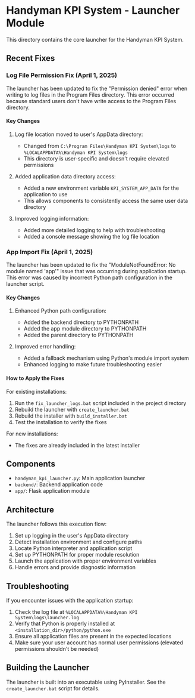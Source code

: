# Handyman KPI System - Launcher Module

This directory contains the core launcher for the Handyman KPI System.

## Recent Fixes

### Log File Permission Fix (April 1, 2025)

The launcher has been updated to fix the "Permission denied" error when writing to log files in the Program Files directory. This error occurred because standard users don't have write access to the Program Files directory.

#### Key Changes

1. Log file location moved to user's AppData directory:
   - Changed from `C:\Program Files\Handyman KPI System\logs` to `%LOCALAPPDATA%\Handyman KPI System\logs`
   - This directory is user-specific and doesn't require elevated permissions

2. Added application data directory access:
   - Added a new environment variable `KPI_SYSTEM_APP_DATA` for the application to use
   - This allows components to consistently access the same user data directory

3. Improved logging information:
   - Added more detailed logging to help with troubleshooting
   - Added a console message showing the log file location

### App Import Fix (April 1, 2025)

The launcher has been updated to fix the "ModuleNotFoundError: No module named 'app'" issue that was occurring during application startup. This error was caused by incorrect Python path configuration in the launcher script.

#### Key Changes

1. Enhanced Python path configuration:
   - Added the backend directory to PYTHONPATH
   - Added the app module directory to PYTHONPATH
   - Added the parent directory to PYTHONPATH

2. Improved error handling:
   - Added a fallback mechanism using Python's module import system
   - Enhanced logging to make future troubleshooting easier

#### How to Apply the Fixes

For existing installations:

1. Run the `fix_launcher_logs.bat` script included in the project directory
2. Rebuild the launcher with `create_launcher.bat`
3. Rebuild the installer with `build_installer.bat`
4. Test the installation to verify the fixes

For new installations:

- The fixes are already included in the latest installer

## Components

- `handyman_kpi_launcher.py`: Main application launcher
- `backend/`: Backend application code
- `app/`: Flask application module

## Architecture

The launcher follows this execution flow:

1. Set up logging in the user's AppData directory
2. Detect installation environment and configure paths
3. Locate Python interpreter and application script
4. Set up PYTHONPATH for proper module resolution
5. Launch the application with proper environment variables
6. Handle errors and provide diagnostic information

## Troubleshooting

If you encounter issues with the application startup:

1. Check the log file at `%LOCALAPPDATA%\Handyman KPI System\logs\launcher.log`
2. Verify that Python is properly installed at `<installation_dir>/python/python.exe`
3. Ensure all application files are present in the expected locations
4. Make sure your user account has normal user permissions (elevated permissions shouldn't be needed)

## Building the Launcher

The launcher is built into an executable using PyInstaller. See the `create_launcher.bat` script for details.
